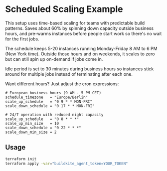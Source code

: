 # Scheduled Scaling Example

This setup uses time-based scaling for teams with predictable build patterns. Saves about 60% by spinning down capacity outside business hours, and pre-warms instances before people start work so there's no wait for the first jobs.

The schedule keeps 5-20 instances running Monday-Friday 8 AM to 6 PM (New York time). Outside those hours and on weekends, it scales to zero but can still spin up on-demand if jobs come in.

Idle period is set to 30 minutes during business hours so instances stick around for multiple jobs instead of terminating after each one.

Want different hours? Just adjust the cron expressions:

```hcl
# European business hours (9 AM - 5 PM CET)
schedule_timezone   = "Europe/Berlin"
scale_up_schedule   = "0 9 * * MON-FRI"
scale_down_schedule = "0 17 * * MON-FRI"

# 24/7 operation with reduced night capacity
scale_up_schedule   = "0 8 * * *"
scale_up_min_size   = 10
scale_down_schedule = "0 22 * * *"
scale_down_min_size = 2
```

## Usage

```bash
terraform init
terraform apply -var="buildkite_agent_token=YOUR_TOKEN"
```
